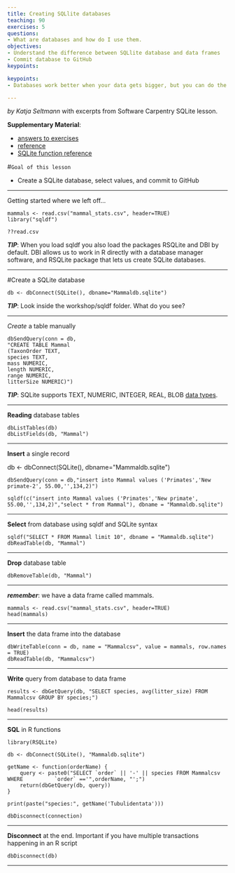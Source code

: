 ```yaml
---
title: Creating SQLlite databases
teaching: 90
exercises: 5
questions:
- What are databases and how do I use them.
objectives:
- Understand the difference between SQLlite database and data frames
- Commit database to GitHub
keypoints:

keypoints:
- Databases work better when your data gets bigger, but you can do the same tasks in data frames or databases.

---
```


*by Katja Seltmann* with excerpts from Software Carpentry SQLite lesson.

**Supplementary Material**: 

- [answers to exercises](https://mqwilber.github.io/2017-04-21-ucsb/sqldf-answers.txt)
- [reference](https://swcarpentry.github.io/sql-novice-survey/reference/)
- [SQLite function reference](https://www.sqlite.org/lang_corefunc.html)

#`Goal of this lesson`
- Create a SQLite database, select values, and commit to GitHub

***
Getting started where we left off...
    
    mammals <- read.csv("mammal_stats.csv", header=TRUE)
    library("sqldf")
    
    ??read.csv
    

***TIP***: When you load sqldf you also load the packages RSQLite and DBI by default. DBI allows us to work in R directly with a database manager software, and RSQLite package that lets us create SQLite databases.

***

#Create a SQLite database

    db <- dbConnect(SQLite(), dbname="Mammaldb.sqlite")

***TIP***: Look inside the workshop/sqldf folder. What do you see?
   
***
*Create* a table manually

    dbSendQuery(conn = db,
    "CREATE TABLE Mammal
    (TaxonOrder TEXT,
    species TEXT,
    mass NUMERIC,
    length NUMERIC,
    range NUMERIC,
    litterSize NUMERIC)")

***TIP***: SQLite supports TEXT, NUMERIC, INTEGER, REAL, BLOB [data types](https://www.sqlite.org/datatype3.html). 

***
**Reading** database tables

    dbListTables(db)
    dbListFields(db, "Mammal")


***
**Insert** a single record

 db <- dbConnect(SQLite(), dbname="Mammaldb.sqlite")
 
    dbSendQuery(conn = db,"insert into Mammal values ('Primates','New primate-2', 55.00,'',134,2)")

    sqldf(c("insert into Mammal values ('Primates','New primate', 55.00,'',134,2)","select * from Mammal"), dbname = "Mammaldb.sqlite")
    
***
**Select** from database using sqldf and SQLite syntax

    sqldf("SELECT * FROM Mammal limit 10", dbname = "Mammaldb.sqlite") 
    dbReadTable(db, "Mammal")

***
**Drop** database table

    dbRemoveTable(db, "Mammal")
    
***

***remember***: we have a data frame called mammals.

    mammals <- read.csv("mammal_stats.csv", header=TRUE)
    head(mammals)

***
**Insert** the data frame into the database

    dbWriteTable(conn = db, name = "Mammalcsv", value = mammals, row.names = TRUE)
    dbReadTable(db, "Mammalcsv")

***
**Write** query from database to data frame

	results <- dbGetQuery(db, "SELECT species, avg(litter_size) FROM Mammalcsv GROUP BY species;")

	head(results)

***
**SQL** in R functions

	library(RSQLite)

	db <- dbConnect(SQLite(), "Mammaldb.sqlite")

	getName <- function(orderName) {
  		query <- paste0("SELECT `order` || '-' || species FROM Mammalcsv WHERE 			`order` =='",orderName, "';")
  		return(dbGetQuery(db, query))
	}

	print(paste("species:", getName('Tubulidentata')))

	dbDisconnect(connection)


***
**Disconnect** at the end. Important if you have multiple transactions happening in an R script

    dbDisconnect(db)

***

    
